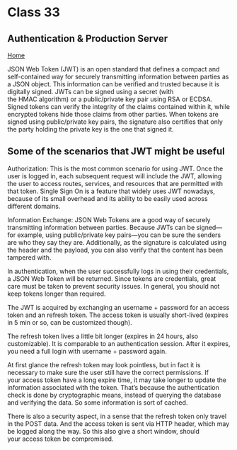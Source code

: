 # Class 33

## Authentication & Production Server

[Home](https://daviey52.github.io/reading-notes/)

JSON Web Token (JWT) is an open standard that defines a compact and self-contained way for
securely transmitting information between parties as a JSON object. This information can be
verified and trusted because it is digitally signed. JWTs can be signed using a secret (with
the HMAC algorithm) or a public/private key pair using RSA or ECDSA.
Signed tokens can verify the integrity of the claims contained within it, while encrypted
tokens hide those claims from other parties. When tokens are signed using public/private key
pairs, the signature also certifies that only the party holding the private key is the one that
signed it.

## Some of the scenarios that JWT might be useful

Authorization: This is the most common scenario for using JWT. Once the user is logged
in, each subsequent request will include the JWT, allowing the user to access routes,
services, and resources that are permitted with that token. Single Sign On is a feature
that widely uses JWT nowadays, because of its small overhead and its ability to be easily
used across different domains.

Information Exchange: JSON Web Tokens are a good way of securely transmitting
information between parties. Because JWTs can be signed—for example, using
public/private key pairs—you can be sure the senders are who they say they are.
Additionally, as the signature is calculated using the header and the payload, you can
also verify that the content has been tampered with.

In authentication, when the user successfully logs in using their credentials, a JSON Web Token
will be returned. Since tokens are credentials, great care must be taken to prevent security
issues. In general, you should not keep tokens longer than required.

The JWT is acquired by exchanging an username + password for an access token and an refresh
token. The access token is usually short-lived (expires in 5 min or so, can be customized
though).

The refresh token lives a little bit longer (expires in 24 hours, also customizable). It is
comparable to an authentication session. After it expires, you need a full login with username +
password again.

At first glance the refresh token may look pointless, but in fact it is necessary to make sure the
user still have the correct permissions. If your access token have a long expire time, it may take
longer to update the information associated with the token. That’s because the authentication
check is done by cryptographic means, instead of querying the database and verifying the data.
So some information is sort of cached.

There is also a security aspect, in a sense that the refresh token only travel in the POST data.
And the access token is sent via HTTP header, which may be logged along the way. So this also
give a short window, should your access token be compromised.

